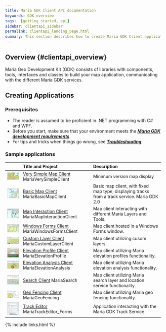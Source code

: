 ```yaml
---
title: Maria GDK Client API documentation
keywords: GDK overview
tags:  [getting_started, api]
sidebar: clientapi_sidebar
permalink: clientapi_landing_page.html
summary: This section describes how to create Maria GDK Client applications. 
---
```


## Overview {#clientapi_overview}
Maria Geo Development Kit (GDK) consists of libraries with components, tools, interfaces and classes to build your map application, communicating with the different Maria GDK services.

## Creating Applications

### Prerequisites

*  The reader is assumed to be proficient in .NET programming with C# and WPF.
*  Before you start, make sure that your environment meets the  ***[Maria GDK development requirements](clientapi_development_requirements.html)***.
*  For tips and tricks when things go wrong, see ***[Troubleshooting](clientapi_troubleshooting.html)***

### Sample applications

||Title and Project|Description|
|:---:|:---|:---|
| [<img class="tableImage" src="images/clientapi/verysimpleclient/verysimpleclient.png" style="width: 150px;"/>](clientapi_verysimpleclient.html) | [Very Simple Map Client](clientapi_verysimpleclient.html)<br> MariaVerySimpleClient | Minimum version map display | 
| [ <img class="tableImage" src="images/clientapi/basicmap/basicmapclient.png" style="width: 150px;"/>](clientapi_basicmapclient.html) | [Basic Map Client](clientapi_basicmapclient.html) MariaBasicMapClient | Basic map client, with fixed map type, displaying tracks from a track service. Maria GDK 2.0 |
| [ <img class="tableImage" src="images/clientapi/mapinteraction/mapinteractionclient.png" style="width: 150px;"/>](clientapi_mapinteraction.html) | [Map Interaction Client](clientapi_mapinteraction.html) MariaMapInteractionClient | Map client interacting with different Maria Layers and Tools. |
| [ <img class="tableImage" src="images/clientapi/winformsclient/winformsclient.png" style="width: 150px;"/>](clientapi_winformsclient.html) | [Windows Forms Client](clientapi_winformsclient.html) MariaWindowsFormsClient | Map client hosted in a Windows Forms window. |
| [ <img class="tableImage" src="images/clientapi/customclient/customclient.png" style="width: 150px;"/>](clientapi_customclient.html) | [Custom Layer Client](clientapi_customclient.html) MariaCustomLayerClient | Map client utilizing cusom layers. |
| [ <img class="tableImage" src="images/clientapi/elevationprofile/elevationprofileclient.png" style="width: 150px;"/>](clientapi_elevationprofile.html) | [Elevation Profile Client](clientapi_elevationprofile.html) MariaElevationProfile | Map client utilizing Maria elevation profiles functionality. |
| [ <img class="tableImage" src="images/clientapi/elevationanalysis/elevationanalysisclient.png" style="width: 150px;"/>](clientapi_elevationanalysis.html) | [Elevation Analysis Client](clientapi_elevationanalysis.html) MariaElevationAnalysis | Map client utilizing Maria elevation analysis functionality. |
| [ <img class="tableImage" src="images/clientapi/search/mariasearch.png" style="width: 150px;"/>](clientapi_search.html) | [Search Client](clientapi_search.html) MariaSearch | Map client utilizing Maria search layer and location service functionality. |
| [ <img class="tableImage" src="images/clientapi/geofencing/geofencingclient.png" style="width: 150px;"/>](clientapi_geofencing.html) | [Geo Fencing Client](clientapi_geofencing.html) MariaGeoFencing | Map client utilizing Maria geo fencing functionality. |
| [ <img class="tableImage" src="images/clientapi/trackserviceeditor/trackserviceeditor.png" style="width: 150px;"/>](clientapi_trackserviceeditor.html) | [Track Editor](clientapi_trackserviceeditor.html) MariaTrackEditor_Forms | Application interacting with the Maria GDK Track Service. |

 
 {% include links.html %}